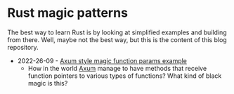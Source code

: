 # Rust magic patterns

The best way to learn Rust is by looking at simplified examples and building from there. Well, maybe not the best way, but this is the content of this blog repository.

- 2022-26-09 - [Axum style magic function params example](axum-style-magic-function-params/Readme.md)
  - How in the world [Axum](https://github.com/tokio-rs/axum) manage to have methods that receive function pointers to various types of functions? What kind of black magic is this? 
